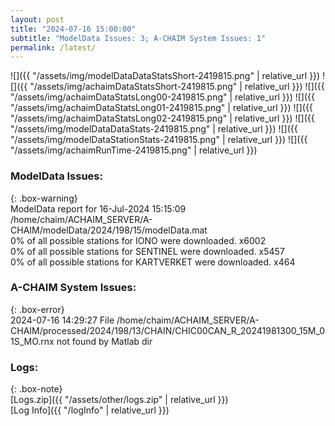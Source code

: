```yaml
---
layout: post
title: "2024-07-16 15:00:00"
subtitle: "ModelData Issues: 3; A-CHAIM System Issues: 1"
permalink: /latest/
---
```


![]({{ "/assets/img/modelDataDataStatsShort-2419815.png" | relative_url }})
![]({{ "/assets/img/achaimDataStatsShort-2419815.png" | relative_url }})
![]({{ "/assets/img/achaimDataStatsLong00-2419815.png" | relative_url }})
![]({{ "/assets/img/achaimDataStatsLong01-2419815.png" | relative_url }})
![]({{ "/assets/img/achaimDataStatsLong02-2419815.png" | relative_url }})
![]({{ "/assets/img/modelDataDataStats-2419815.png" | relative_url }})
![]({{ "/assets/img/modelDataStationStats-2419815.png" | relative_url }})
![]({{ "/assets/img/achaimRunTime-2419815.png" | relative_url }})


### ModelData Issues:  
  
{: .box-warning}  
 ModelData report for 16-Jul-2024 15:15:09   
 /home/chaim/ACHAIM_SERVER/A-CHAIM/modelData/2024/198/15/modelData.mat   
 0% of all possible stations for IONO were downloaded. x6002   
 0% of all possible stations for SENTINEL were downloaded. x5457   
 0% of all possible stations for KARTVERKET were downloaded. x464   
  
### A-CHAIM System Issues:  
  
{: .box-error}  
2024-07-16 14:29:27 File /home/chaim/ACHAIM_SERVER/A-CHAIM/processed/2024/198/13/CHAIN/CHIC00CAN_R_20241981300_15M_01S_MO.rnx not found by Matlab dir  

### Logs:  
  
{: .box-note}  
[Logs.zip]({{ "/assets/other/logs.zip" | relative_url }})  
[Log Info]({{ "/logInfo" | relative_url }})  
